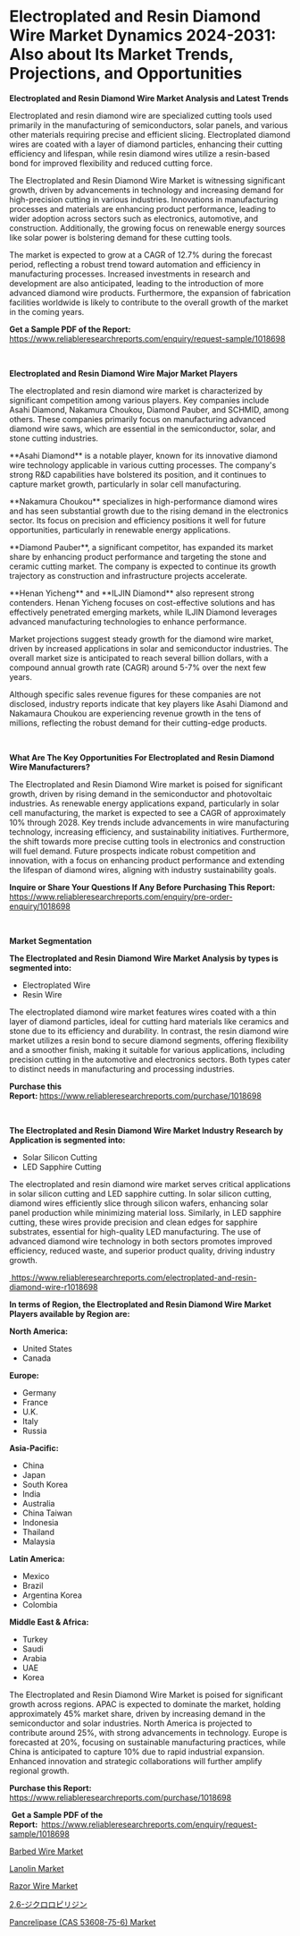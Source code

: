 <p><h1>Electroplated and Resin Diamond Wire Market Dynamics 2024-2031: Also about Its Market Trends, Projections, and Opportunities</h1></p><p><strong>Electroplated and Resin Diamond Wire Market Analysis and Latest Trends</strong></p>
<p><p>Electroplated and resin diamond wire are specialized cutting tools used primarily in the manufacturing of semiconductors, solar panels, and various other materials requiring precise and efficient slicing. Electroplated diamond wires are coated with a layer of diamond particles, enhancing their cutting efficiency and lifespan, while resin diamond wires utilize a resin-based bond for improved flexibility and reduced cutting force. </p><p>The Electroplated and Resin Diamond Wire Market is witnessing significant growth, driven by advancements in technology and increasing demand for high-precision cutting in various industries. Innovations in manufacturing processes and materials are enhancing product performance, leading to wider adoption across sectors such as electronics, automotive, and construction. Additionally, the growing focus on renewable energy sources like solar power is bolstering demand for these cutting tools.</p><p>The market is expected to grow at a CAGR of 12.7% during the forecast period, reflecting a robust trend toward automation and efficiency in manufacturing processes. Increased investments in research and development are also anticipated, leading to the introduction of more advanced diamond wire products. Furthermore, the expansion of fabrication facilities worldwide is likely to contribute to the overall growth of the market in the coming years.</p></p>
<p><strong>Get a Sample PDF of the Report:&nbsp;</strong> <a href="https://www.reliableresearchreports.com/enquiry/request-sample/1018698">https://www.reliableresearchreports.com/enquiry/request-sample/1018698</a></p>
<p>&nbsp;</p>
<p><strong>Electroplated and Resin Diamond Wire Major Market Players</strong></p>
<p><p>The electroplated and resin diamond wire market is characterized by significant competition among various players. Key companies include Asahi Diamond, Nakamura Choukou, Diamond Pauber, and SCHMID, among others. These companies primarily focus on manufacturing advanced diamond wire saws, which are essential in the semiconductor, solar, and stone cutting industries.</p><p>**Asahi Diamond** is a notable player, known for its innovative diamond wire technology applicable in various cutting processes. The company's strong R&D capabilities have bolstered its position, and it continues to capture market growth, particularly in solar cell manufacturing.</p><p>**Nakamura Choukou** specializes in high-performance diamond wires and has seen substantial growth due to the rising demand in the electronics sector. Its focus on precision and efficiency positions it well for future opportunities, particularly in renewable energy applications.</p><p>**Diamond Pauber**, a significant competitor, has expanded its market share by enhancing product performance and targeting the stone and ceramic cutting market. The company is expected to continue its growth trajectory as construction and infrastructure projects accelerate.</p><p>**Henan Yicheng** and **ILJIN Diamond** also represent strong contenders. Henan Yicheng focuses on cost-effective solutions and has effectively penetrated emerging markets, while ILJIN Diamond leverages advanced manufacturing technologies to enhance performance.</p><p>Market projections suggest steady growth for the diamond wire market, driven by increased applications in solar and semiconductor industries. The overall market size is anticipated to reach several billion dollars, with a compound annual growth rate (CAGR) around 5-7% over the next few years. </p><p>Although specific sales revenue figures for these companies are not disclosed, industry reports indicate that key players like Asahi Diamond and Nakamaura Choukou are experiencing revenue growth in the tens of millions, reflecting the robust demand for their cutting-edge products.</p></p>
<p>&nbsp;</p>
<p><strong>What Are The Key Opportunities For Electroplated and Resin Diamond Wire Manufacturers?</strong></p>
<p><p>The Electroplated and Resin Diamond Wire market is poised for significant growth, driven by rising demand in the semiconductor and photovoltaic industries. As renewable energy applications expand, particularly in solar cell manufacturing, the market is expected to see a CAGR of approximately 10% through 2028. Key trends include advancements in wire manufacturing technology, increasing efficiency, and sustainability initiatives. Furthermore, the shift towards more precise cutting tools in electronics and construction will fuel demand. Future prospects indicate robust competition and innovation, with a focus on enhancing product performance and extending the lifespan of diamond wires, aligning with industry sustainability goals.</p></p>
<p><strong>Inquire or Share Your Questions If Any Before Purchasing This Report:</strong> <a href="https://www.reliableresearchreports.com/enquiry/pre-order-enquiry/1018698">https://www.reliableresearchreports.com/enquiry/pre-order-enquiry/1018698</a></p>
<p>&nbsp;</p>
<p><strong>Market Segmentation</strong></p>
<p><strong>The Electroplated and Resin Diamond Wire Market Analysis by types is segmented into:</strong></p>
<p><ul><li>Electroplated Wire</li><li>Resin Wire</li></ul></p>
<p><p>The electroplated diamond wire market features wires coated with a thin layer of diamond particles, ideal for cutting hard materials like ceramics and stone due to its efficiency and durability. In contrast, the resin diamond wire market utilizes a resin bond to secure diamond segments, offering flexibility and a smoother finish, making it suitable for various applications, including precision cutting in the automotive and electronics sectors. Both types cater to distinct needs in manufacturing and processing industries.</p></p>
<p><strong>Purchase this Report:&nbsp;</strong><a href="https://www.reliableresearchreports.com/purchase/1018698">https://www.reliableresearchreports.com/purchase/1018698</a></p>
<p>&nbsp;</p>
<p><strong>The Electroplated and Resin Diamond Wire Market Industry Research by Application is segmented into:</strong></p>
<p><ul><li>Solar Silicon Cutting</li><li>LED Sapphire Cutting</li></ul></p>
<p><p>The electroplated and resin diamond wire market serves critical applications in solar silicon cutting and LED sapphire cutting. In solar silicon cutting, diamond wires efficiently slice through silicon wafers, enhancing solar panel production while minimizing material loss. Similarly, in LED sapphire cutting, these wires provide precision and clean edges for sapphire substrates, essential for high-quality LED manufacturing. The use of advanced diamond wire technology in both sectors promotes improved efficiency, reduced waste, and superior product quality, driving industry growth.</p></p>
<p><a href="https://www.reliableresearchreports.com/electroplated-and-resin-diamond-wire-r1018698">&nbsp;https://www.reliableresearchreports.com/electroplated-and-resin-diamond-wire-r1018698</a></p>
<p><strong>In terms of Region, the Electroplated and Resin Diamond Wire Market Players available by Region are:</strong></p>
<p>
    <p> <strong> North America: </strong>
        <ul>
            <li>United States</li>
            <li>Canada</li>
        </ul>
        </p> 
    <p> <strong> Europe: </strong>
        <ul>
            <li>Germany</li>
            <li>France</li>
            <li>U.K.</li>
            <li>Italy</li>
            <li>Russia</li>
        </ul>
        </p> 
    <p> <strong> Asia-Pacific: </strong>
        <ul>
            <li>China</li>
            <li>Japan</li>
            <li>South Korea</li>
            <li>India</li>
            <li>Australia</li>
            <li>China Taiwan</li>
            <li>Indonesia</li>
            <li>Thailand</li>
            <li>Malaysia</li>
        </ul>
        </p> 
    <p> <strong> Latin America: </strong>
        <ul>
            <li>Mexico</li>
            <li>Brazil</li>
            <li>Argentina Korea</li>
            <li>Colombia</li>
        </ul>
        </p> 
    <p> <strong> Middle East & Africa: </strong>
        <ul>
            <li>Turkey</li>
            <li>Saudi</li>
            <li>Arabia</li>
            <li>UAE</li>
            <li>Korea</li>
        </ul>
    </p>
    </p>
<p><p>The Electroplated and Resin Diamond Wire Market is poised for significant growth across regions. APAC is expected to dominate the market, holding approximately 45% market share, driven by increasing demand in the semiconductor and solar industries. North America is projected to contribute around 25%, with strong advancements in technology. Europe is forecasted at 20%, focusing on sustainable manufacturing practices, while China is anticipated to capture 10% due to rapid industrial expansion. Enhanced innovation and strategic collaborations will further amplify regional growth.</p></p>
<p><strong>Purchase this Report: </strong><a href="https://www.reliableresearchreports.com/purchase/1018698">https://www.reliableresearchreports.com/purchase/1018698</a></p>
<p>&nbsp;<strong>Get a Sample PDF of the Report:&nbsp;&nbsp;</strong><a href="https://www.reliableresearchreports.com/enquiry/request-sample/1018698">https://www.reliableresearchreports.com/enquiry/request-sample/1018698</a></p>
<p><strong></strong></p>
<p><p><a href="https://medium.com/@jarredmertz90/barbed-wire-market-revolution-2024-2031-market-trends-shaping-the-next-decade-2ca301cfb05d">Barbed Wire Market</a></p><p><a href="https://issuu.com/reportprime-2/docs/lanolin-market-size-2030.pptx_eaaa9b1f2f20d4">Lanolin Market</a></p><p><a href="https://medium.com/@jarredmertz90/the-razor-wire-market-report-analyzes-important-operational-and-performance-data-so-one-may-dc3174e8d5cb">Razor Wire Market</a></p><p><a href="https://medium.com/@lamarledner2023/2-6-dichloropyridine-market-%E3%81%AE%E3%82%B0%E3%83%AD%E3%83%BC%E3%83%90%E3%83%AB%E5%B8%82%E5%A0%B4%E6%A6%82%E8%A6%81%E3%81%AF-%E4%B8%96%E7%95%8C%E3%81%8A%E3%82%88%E3%81%B3%E4%B8%BB%E8%A6%81%E5%B8%82%E5%A0%B4%E3%81%AB%E3%81%8A%E3%81%91%E3%82%8B%E6%A5%AD%E7%95%8C%E3%81%AB%E5%BD%B1%E9%9F%BF%E3%82%92%E4%B8%8E%E3%81%88%E3%82%8B%E4%B8%BB%E8%A6%81%E3%81%AA%E3%83%88%E3%83%AC%E3%83%B3%E3%83%89%E3%81%AB%E3%81%A4%E3%81%84%E3%81%A6-%E7%8B%AC%E8%87%AA%E3%81%AE%E8%A6%96%E7%82%B9%E3%82%92%E6%8F%90%E4%BE%9B%E3%81%97%E3%81%BE%E3%81%99-7544fa954d88">2,6-ジクロロピリジン</a></p><p><a href="https://github.com/angelajermaine/Market-Research-Report-List-5/blob/main/pancrelipase-cas-53608-75-6-market.md">Pancrelipase (CAS 53608-75-6) Market</a></p></p>